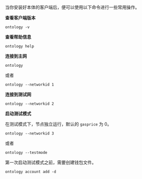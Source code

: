
当你安装好本体的客户端后，便可以使用以下命令进行一些常用操作。

**查看客户端版本**

```shell
ontology -v
```

**查看帮助信息**

```shell
ontology help
```

**连接到主网**

```shell
ontology
```

或者

```shell
ontology --networkid 1
```

**连接到测试网**

```shell
ontology --networkid 2
```

**启动测试模式**

在测试模式下，节点独立运行，默认的 `gasprice` 为 0。

```shell
ontology --networkid 3
```

或者

```shell
ontology --testmode
```

<p class="warning"><p>第一次启动测试模式之前，需要创建钱包文件。</p><pre v-pre="" data-lang="shell"><code class="lang-shell">ontology account add -d</code></pre></p>
